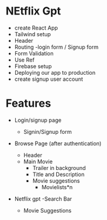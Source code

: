 # NEtflix Gpt

- create React App
- Tailwind setup
- Header
- Routing
  -login form / Signup form
- Form Validation
- Use Ref
- Firebase setup
- Deploying our app to production
- create signup user account

# Features

- Login/signup page
  - Signin/Signup form
- Browse Page (after authentication)

  - Header
  - Main Movie
    - Trailer in background
    - Title and Description
    - Movie suggestions
      - Movielists\*n

- Netflix gpt
  -Search Bar
  - Movie Suggestions
